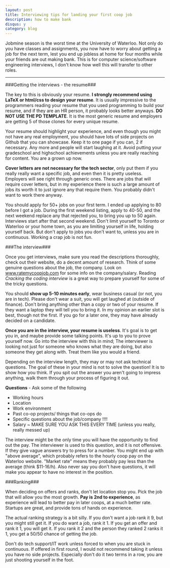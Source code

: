 ```yaml
---
layout: post
title: Interviewing tips for landing your first coop job
description: how to make bank
disqus: y
category: blog
---
```

Jobmine season is the worst time at the University of Waterloo. Not only do you have classes and assignments, you now have to worry about getting a job for the next term, lest you end up jobless at home for four months while your friends are out making bank. This is for computer science/software engineering interviews, I don't know how well this will transfer to other roles. 

---

###Getting the interviews - the resume###

The key to this is obviously your resume. **I strongly recommend using LaTeX or html/css to design your resume**. It is usually impressive to the programmers reading your resume that you used programming to build your resume, and if they are an HR person, it probably looks better anyways. **DO NOT USE THE PD TEMPLATE**. It is the most generic resume and employers are getting 5 of those clones for every unique resume.

Your resume should highlight your experience, and even though you might not have any real employment, you should have lots of side projects on Github that you can showcase. Keep it to one page if you can, 2 if necessary. Any more and people will start laughing at it. Avoid putting your gradeschool and highschool achievements unless you are really reaching for content. You are a grown up now.

**Cover letters are not necessary for the tech sector**, only put them if you really really want a specific job, and even then it is pretty useless. Employers will see right through generic ones. There are jobs that will require cover letters, but in my experience there is such a large amount of jobs its worth it to just ignore any that require them. You probably didn't want to work there anyway.

You should apply for 50+ jobs on your first term. I ended up applying to 80 before I got a job. During the first weekend listing, apply to 40-50, and the next weekend replace any that rejected you, to bring you up to 50 again. Interviews start after that second weekend. Don't limit yourself to Toronto or Waterloo or your home town, as you are limiting yourself in life, holding yourself back. But don't apply to jobs you don't want to, unless you are in continuous. Working a crap job is not fun.

###The interview###

Once you get interviews, make sure you read the descriptions thoroughly, check out their website, do a decent amount of research. Think of some genuine questions about the job, the company. Look on www.ratemycoopjob.com for some info on the company/salary. Reading *Cracking the coding interview* is a great way to prepare yourself for some of the tricky questions.

You should **show up 5-10 minutes early**, wear business casual (or not, you are in tech). Please don't wear a suit, you will get laughed at (outside of finance). Don't bring anything other than a copy or two of your resume. If they want a laptop they will tell you to bring it. In my opinion an earlier slot is best, though not the first. If you go for a later one, they may have already decided on a candidate.

**Once you are in the interview, your resume is useless**. It's goal is to get you in, and maybe provide some talking points. It's up to you to prove yourself now. Go into the interview with this in mind; The interviewer is looking not just for someone who knows what they are doing, but also someone they get along with. Treat them like you would a friend.

Depending on the interview length, they may or may not ask technical questions. The goal of these in your mind is not to solve the question! It is to show how you think. If you spit out the answer you aren't going to impress anything, walk them through your process of figuring it out. 

**Questions** - Ask some of the following

+ Working hours
+ Location
+ Work environment
+ Past co-op projects/ things that co-ops do
+ Specific questions about the job/company !!!!
+ Salary ~ MAKE SURE YOU ASK THIS EVERY TIME (unless you really, really messed up)

The interview might be the only time you will have the opportunity to find out the pay. The interviewer is used to this question, and it is not offensive. If they give vague answers try to press for a number. You might end up with "above average", which probably refers to the hourly coop pay on the Waterloo website. "Market rate" means they  probably pay less than the average (think $11-16/h). Also never say you don't have questions, it will make you appear to have no interest in the position.

###Ranking###

When deciding on offers and ranks, don't let location stop you. Pick the job that will allow you the most growth. **Pay is 2nd to experience**, as experience will lead to better pay in later coops, at a much better rate. Startups are great, and provide tons of hands on experience.

The actual ranking strategy is a bit silly. If you don't want a job rank it 9, but you might still get it. If you do want a job, rank it 1. If you get an offer and rank it 1, you will get it. If you rank it 2 and the person they ranked 2 ranks it 1, you get a 50/50 chance of getting the job.

Don't do tech support/IT work unless forced to when you are stuck in continuous. If offered in first round, I would not recommend taking it unless you have no side projects. Especially don't do it two terms in a row, you are just shooting yourself in the foot. 
